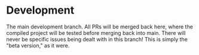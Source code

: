 # Development

The main development branch. All PRs will be merged back here, where the compiled project will
be tested before merging back into main. There will never be specific issues being dealt with in this branch!
This is simply the "beta version," as it were.

